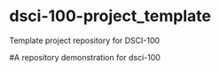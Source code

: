 # dsci-100-project_template
Template project repository for DSCI-100

#A repository demonstration for dsci-100
